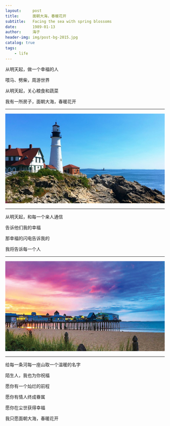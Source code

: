 ```yaml
---
layout:     post
title:      面朝大海，春暖花开
subtitle:   Facing the sea with spring blossoms
date:       1989-01-13
author:     海子
header-img: img/post-bg-2015.jpg
catalog: true
tags:
    - life
---
```


从明天起，做一个幸福的人

喂马、劈柴，周游世界

从明天起，关心粮食和蔬菜

我有一所房子，面朝大海，春暖花开

---

![coast](https://github.com/he-chen-95/Chen-Image-Host/blob/master/2015/East-Coast-Summer-Series-Cape-Elizabeth.jpg)

---

从明天起，和每一个亲人通信

告诉他们我的幸福

那幸福的闪电告诉我的

我将告诉每一个人

--- 

![coast-sunset](https://github.com/he-chen-95/Chen-Image-Host/blob/master/2015/coast-sunset.jpg)

---
给每一条河每一座山取一个温暖的名字

陌生人，我也为你祝福

愿你有一个灿烂的前程

愿你有情人终成眷属

愿你在尘世获得幸福

我只愿面朝大海，春暖花开
